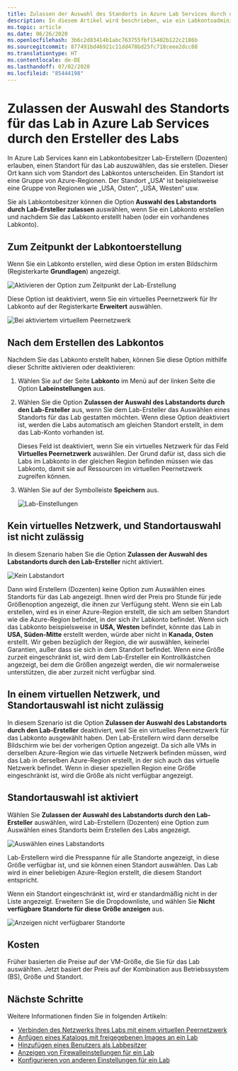 ```yaml
---
title: Zulassen der Auswahl des Standorts in Azure Lab Services durch den Ersteller des Labs
description: In diesem Artikel wird beschrieben, wie ein Labkontoadministrator Lab-Erstellern das Auswählen von Standorten für ihre Labs gestatten kann.
ms.topic: article
ms.date: 06/26/2020
ms.openlocfilehash: 3b6c2d83414b1abc763755fbf15402b122c2186b
ms.sourcegitcommit: 877491bd46921c11dd478bd25fc718ceee2dcc08
ms.translationtype: HT
ms.contentlocale: de-DE
ms.lasthandoff: 07/02/2020
ms.locfileid: "85444198"
---
```

# <a name="allow-lab-creator-to-pick-location-for-the-lab-in-azure-lab-services"></a>Zulassen der Auswahl des Standorts für das Lab in Azure Lab Services durch den Ersteller des Labs
In Azure Lab Services kann ein Labkontobesitzer Lab-Erstellern (Dozenten) erlauben, einen Standort für das Lab auszuwählen, das sie erstellen. Dieser Ort kann sich vom Standort des Labkontos unterscheiden. Ein Standort ist eine Gruppe von Azure-Regionen. Der Standort „USA“ ist beispielsweise eine Gruppe von Regionen wie „USA, Osten“, „USA, Westen“ usw. 

Sie als Labkontobesitzer können die Option **Auswahl des Labstandorts durch Lab-Ersteller zulassen** auswählen, wenn Sie ein Labkonto erstellen und nachdem Sie das Labkonto erstellt haben (oder ein vorhandenes Labkonto). 

## <a name="at-the-time-of-lab-account-creation"></a>Zum Zeitpunkt der Labkontoerstellung
Wenn Sie ein Labkonto erstellen, wird diese Option im ersten Bildschirm (Registerkarte **Grundlagen**) angezeigt. 

![Aktivieren der Option zum Zeitpunkt der Lab-Erstellung](./media/allow-lab-creator-pick-lab-location/create-lab-account.png)

Diese Option ist deaktiviert, wenn Sie ein virtuelles Peernetzwerk für Ihr Labkonto auf der Registerkarte **Erweitert** auswählen.  

![Bei aktiviertem virtuellem Peernetzwerk](./media/allow-lab-creator-pick-lab-location/peer-virtual-network.png)


## <a name="after-the-lab-account-is-created"></a>Nach dem Erstellen des Labkontos
Nachdem Sie das Labkonto erstellt haben, können Sie diese Option mithilfe dieser Schritte aktivieren oder deaktivieren: 

1. Wählen Sie auf der Seite **Labkonto** im Menü auf der linken Seite die Option **Labeinstellungen** aus.
2. Wählen Sie die Option **Zulassen der Auswahl des Labstandorts durch den Lab-Ersteller** aus, wenn Sie dem Lab-Ersteller das Auswählen eines Standorts für das Lab gestatten möchten. Wenn diese Option deaktiviert ist, werden die Labs automatisch am gleichen Standort erstellt, in dem das Lab-Konto vorhanden ist. 
    
    Dieses Feld ist deaktiviert, wenn Sie ein virtuelles Netzwerk für das Feld **Virtuelles Peernetzwerk** auswählen. Der Grund dafür ist, dass sich die Labs im Labkonto in der gleichen Region befinden müssen wie das Labkonto, damit sie auf Ressourcen im virtuellen Peernetzwerk zugreifen können. 
1. Wählen Sie auf der Symbolleiste **Speichern** aus. 

    ![Lab-Einstellungen](./media/allow-lab-creator-pick-lab-location/lab-settings.png)

## <a name="no-virtual-network-and-location-selection-isnt-allowed"></a>Kein virtuelles Netzwerk, und Standortauswahl ist nicht zulässig
In diesem Szenario haben Sie die Option **Zulassen der Auswahl des Labstandorts durch den Lab-Ersteller** nicht aktiviert. 

![Kein Labstandort](./media/allow-lab-creator-pick-lab-location/lab-no-location.png)

Dann wird Erstellern (Dozenten) keine Option zum Auswählen eines Standorts für das Lab angezeigt. Ihnen wird der Preis pro Stunde für jede Größenoption angezeigt, die ihnen zur Verfügung steht. Wenn sie ein Lab erstellen, wird es in einer Azure-Region erstellt, die sich am selben Standort wie die Azure-Region befindet, in der sich ihr Labkonto befindet. Wenn sich das Labkonto beispielsweise in **USA, Westen** befindet, könnte das Lab in **USA, Süden-Mitte** erstellt werden, würde aber nicht in **Kanada, Osten** erstellt. Wir geben bezüglich der Region, die wir auswählen, keinerlei Garantien, außer dass sie sich in dem Standort befindet. Wenn eine Größe zurzeit eingeschränkt ist, wird dem Lab-Ersteller ein Kontrollkästchen angezeigt, bei dem die Größen angezeigt werden, die wir normalerweise unterstützen, die aber zurzeit nicht verfügbar sind. 

## <a name="in-virtual-network-and-location-selection-isnt-allowed"></a>In einem virtuellen Netzwerk, und Standortauswahl ist nicht zulässig
In diesem Szenario ist die Option **Zulassen der Auswahl des Labstandorts durch den Lab-Ersteller** deaktiviert, weil Sie ein virtuelles Peernetzwerk für das Labkonto ausgewählt haben. Den Lab-Erstellern wird dann derselbe Bildschirm wie bei der vorherigen Option angezeigt. Da sich alle VMs in derselben Azure-Region wie das virtuelle Netzwerk befinden müssen, wird das Lab in derselben Azure-Region erstellt, in der sich auch das virtuelle Netzwerk befindet. Wenn in dieser speziellen Region eine Größe eingeschränkt ist, wird die Größe als nicht verfügbar angezeigt. 

## <a name="location-selection-is-enabled"></a>Standortauswahl ist aktiviert
Wählen Sie **Zulassen der Auswahl des Labstandorts durch den Lab-Ersteller** auswählen, wird Lab-Erstellern (Dozenten) eine Option zum Auswählen eines Standorts beim Erstellen des Labs angezeigt. 

![Auswählen eines Labstandorts](./media/allow-lab-creator-pick-lab-location/location-selection.png)

Lab-Erstellern wird die Presspanne für alle Standorte angezeigt, in diese Größe verfügbar ist, und sie können einen Standort auswählen. Das Lab wird in einer beliebigen Azure-Region erstellt, die diesem Standort entspricht.

Wenn ein Standort eingeschränkt ist, wird er standardmäßig nicht in der Liste angezeigt. Erweitern Sie die Dropdownliste, und wählen Sie **Nicht verfügbare Standorte für diese Größe anzeigen** aus. 

![Anzeigen nicht verfügbarer Standorte](./media/allow-lab-creator-pick-lab-location/show-unavailable-locations.png)

## <a name="cost"></a>Kosten
Früher basierten die Preise auf der VM-Größe, die Sie für das Lab auswählten. Jetzt basiert der Preis auf der Kombination aus Betriebssystem (BS), Größe und Standort. 

## <a name="next-steps"></a>Nächste Schritte
Weitere Informationen finden Sie in folgenden Artikeln:

- [Verbinden des Netzwerks Ihres Labs mit einem virtuellen Peernetzwerk](how-to-connect-peer-virtual-network.md)
- [Anfügen eines Katalogs mit freigegebenen Images an ein Lab](how-to-attach-detach-shared-image-gallery.md)
- [Hinzufügen eines Benutzers als Labbesitzer](how-to-add-user-lab-owner.md)
- [Anzeigen von Firewalleinstellungen für ein Lab](how-to-configure-firewall-settings.md)
- [Konfigurieren von anderen Einstellungen für ein Lab](how-to-configure-lab-accounts.md)